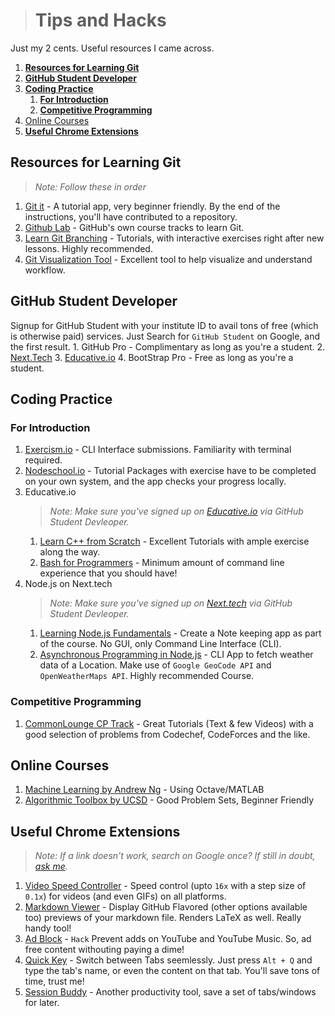 ># Tips and Hacks
Just my 2 cents. Useful resources I came across. 


1. [**Resources for Learning Git**](#resources-for-learning-git)
2. [**GitHub Student Developer**](#github-student-developer)
3. [**Coding Practice**](#coding-practice)
   1. [**For Introduction**](#for-introduction)
   2. [**Competitive Programming**](#competitive-programming)
4. [Online Courses](#online-courses)
5. [**Useful Chrome Extensions**](#useful-chrome-extensions)

## **Resources for Learning Git**
  >*Note: Follow these in order* 
   1. [Git it](https://github.com/jlord/git-it-electron/releases) - A tutorial app, very beginner friendly. By the end of the instructions, you'll have contributed to a repository. 
   2. [Github Lab](https://lab.github.com/) - GitHub's own course tracks to learn Git. 
   3. [Learn Git Branching](https://learngitbranching.js.org/) - Tutorials, with interactive exercises right after new lessons. Highly recommended.
   4. [Git Visualization Tool](http://git-school.github.io/visualizing-git/) - Excellent tool to help visualize and understand workflow.
## **GitHub Student Developer**
   Signup for GitHub Student with your institute ID to avail tons of free (which is otherwise paid) services. Just Search for `GitHub Student` on Google, and the first result. 
    1. GitHub Pro - Complimentary as long as you're a student.
    2. [Next.Tech](https://next.tech/)
    3. [Educative.io](https://educative.io/)
    4. BootStrap Pro - Free as long as you're a student.

## **Coding Practice**
   ### **For Introduction**
   1. [Exercism.io](https://exercism.io/) - CLI Interface submissions. Familiarity with terminal required.
   2. [Nodeschool.io](https://nodeschool.io/) - Tutorial Packages with exercise have to be completed on your own system, and the app checks your progress locally.
   3. Educative.io 
      >*Note: Make sure you've signed up on [Educative.io](https://educative.io/) via GitHub Student Devleoper.*
      1. [Learn C++ from Scratch](https://www.educative.io/courses/learn-cpp-from-scratch) - Excellent Tutorials with ample exercise along the way.
      2. [Bash for Programmers](https://www.educative.io/courses/bash-for-programmers) - Minimum amount of command line experience that you should have! 
   4. Node.js on Next.tech
      >*Note: Make sure you've signed up on [Next.tech](https://next.tech/) via GitHub Student Devleoper.*
      1. [Learning Node.js Fundamentals](https://next.tech/catalog/learning-node-js-fundamentals) - Create a Note keeping app as part of the course. No GUI, only Command Line Interface (CLI).   
      2. [Asynchronous Programming in Node.js](https://next.tech/catalog/asynchronous-programming-in-node-js) - CLI App to fetch weather data of a Location. Make use of `Google GeoCode API` and `OpenWeatherMaps API`. Highly recommended Course. 

   ### **Competitive Programming**
   1. [CommonLounge CP Track](https://www.commonlounge.com/discussion/5d2822257dfa49328d85fd27cf114441) - Great Tutorials (Text & few Videos) with a good selection of problems from Codechef, CodeForces and the like. 

## Online Courses
   1. [Machine Learning by Andrew Ng](https://www.coursera.org/learn/machine-learning/) - Using Octave/MATLAB
   2. [Algorithmic Toolbox by UCSD](https://www.coursera.org/learn/algorithmic-toolbox) - Good Problem Sets, Beginner Friendly

## **Useful Chrome Extensions**
>*Note: If a link doesn't work, search on Google once? If still in doubt, [ask me](https://github.com/arpitkaushal/tipsandhacks#competitive-programming).*
1. [Video Speed Controller](https://chrome.google.com/webstore/detail/video-speed-controller/nffaoalbilbmmfgbnbgppjihopabppdk?hl=en#:~:text=Once%20the%20extension%20is%20installed,seconds%20%2B%20lowers%20playback%20speed) - Speed control (upto `16x` with a step size of `0.1x`) for videos (and even GIFs) on all platforms. 
2. [Markdown Viewer](https://chrome.google.com/webstore/detail/markdown-viewer/ckkdlimhmcjmikdlpkmbgfkaikojcbjk?hl=en) - Display GitHub Flavored (other options available too) previews of your markdown file. Renders LaTeX as well. Really handy tool!
3. [Ad Block](https://chrome.google.com/webstore/detail/adblock-%E2%80%94-best-ad-blocker/gighmmpiobklfepjocnamgkkbiglidom) - `Hack` Prevent adds on YouTube and YouTube Music. So, ad free content withouting paying a dime!
4. [Quick Key](https://chrome.google.com/webstore/detail/quickey-%E2%80%93-the-quick-tab-s/ldlghkoiihaelfnggonhjnfiabmaficg) - Switch between Tabs seemlessly. Just press `Alt + Q` and type the tab's name, or even the content on that  tab. You'll save tons of time, trust me!
5. [Session Buddy](https://chrome.google.com/webstore/detail/session-buddy/edacconmaakjimmfgnblocblbcdcpbko?hl=en) - Another productivity tool, save a set of tabs/windows for later.  